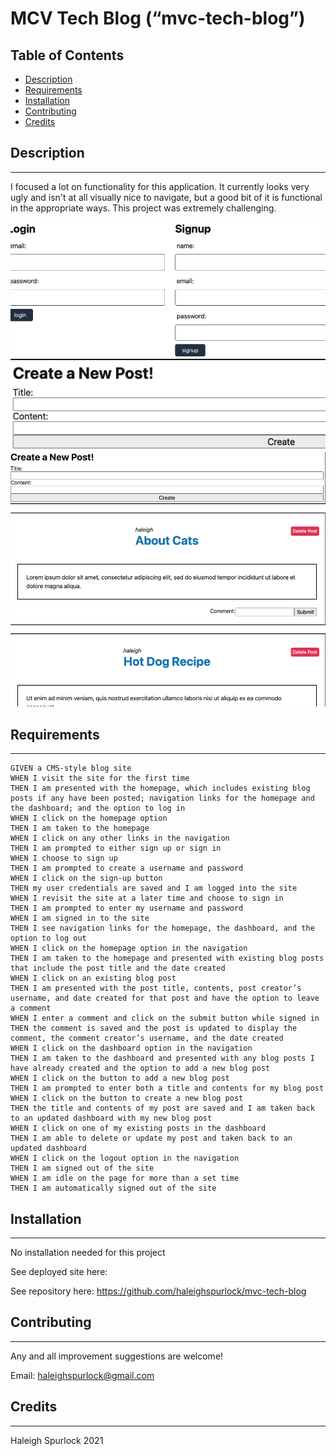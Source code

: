 # **MCV Tech Blog (“mvc-tech-blog”)**

## Table of Contents

* [Description](#description)
* [Requirements](#requirements)
* [Installation](#installation)
* [Contributing](#contributing)
* [Credits](#credits)

## Description
---
I focused a lot on functionality for this application. It currently looks very ugly and isn't at all visually nice to navigate, but a good bit of it is functional in the appropriate ways. This project was extremely challenging. 

![Tech Blog](./assets/login-blog.png)
![Tech Blog](/assets/newpost-blog.png)
![Tech Blog](/assets/multiple-posts.png)

## Requirements 
---
```
GIVEN a CMS-style blog site
WHEN I visit the site for the first time
THEN I am presented with the homepage, which includes existing blog posts if any have been posted; navigation links for the homepage and the dashboard; and the option to log in
WHEN I click on the homepage option
THEN I am taken to the homepage
WHEN I click on any other links in the navigation
THEN I am prompted to either sign up or sign in
WHEN I choose to sign up
THEN I am prompted to create a username and password
WHEN I click on the sign-up button
THEN my user credentials are saved and I am logged into the site
WHEN I revisit the site at a later time and choose to sign in
THEN I am prompted to enter my username and password
WHEN I am signed in to the site
THEN I see navigation links for the homepage, the dashboard, and the option to log out
WHEN I click on the homepage option in the navigation
THEN I am taken to the homepage and presented with existing blog posts that include the post title and the date created
WHEN I click on an existing blog post
THEN I am presented with the post title, contents, post creator’s username, and date created for that post and have the option to leave a comment
WHEN I enter a comment and click on the submit button while signed in
THEN the comment is saved and the post is updated to display the comment, the comment creator’s username, and the date created
WHEN I click on the dashboard option in the navigation
THEN I am taken to the dashboard and presented with any blog posts I have already created and the option to add a new blog post
WHEN I click on the button to add a new blog post
THEN I am prompted to enter both a title and contents for my blog post
WHEN I click on the button to create a new blog post
THEN the title and contents of my post are saved and I am taken back to an updated dashboard with my new blog post
WHEN I click on one of my existing posts in the dashboard
THEN I am able to delete or update my post and taken back to an updated dashboard
WHEN I click on the logout option in the navigation
THEN I am signed out of the site
WHEN I am idle on the page for more than a set time
THEN I am automatically signed out of the site

```

## Installation
---
No installation needed for this project

See deployed site here: 

See repository here: https://github.com/haleighspurlock/mvc-tech-blog
## Contributing
---

Any and all improvement suggestions are welcome! 

Email: haleighspurlock@gmail.com

## Credits
---
Haleigh Spurlock 2021
